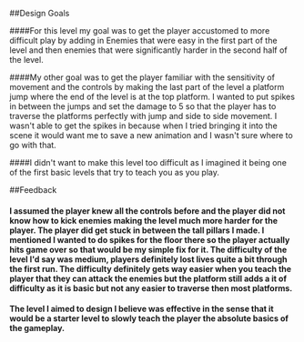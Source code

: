 ﻿##Design Goals

####For this level my goal was to get the player accustomed to more difficult play by adding in Enemies that were easy in the first part of the level and then enemies that were significantly harder in the second half of the level.

####My other goal was to get the player familiar with the sensitivity of movement and the controls by making the last part of the level a platform jump where the end of the level is at the top platform. I wanted to put spikes in between the jumps and set the damage to 5 so that the player has to traverse the platforms perfectly with jump and side to side movement. I wasn't able to get the spikes in because when I tried bringing it into the scene it would want me to save a new animation and I wasn't sure where to go with that.

####I didn't want to make this level too difficult as I imagined it being one of the first basic levels that try to teach you as you play.

##Feedback
#### I assumed the player knew all the controls before and the player did not know how to kick enemies making the level much more harder for the player. The player did get stuck in between the tall pillars I made. I mentioned I wanted to do spikes for the floor there so the player actually hits game over so that would be my simple fix for it. The difficulty of the level I'd say was medium, players definitely lost lives quite a bit through the first run. The difficulty definitely gets way easier when you teach the player that they can attack the enemies but the platform still adds a it of difficulty as it is basic but not any easier to traverse then most platforms.
#### The level I aimed to design I believe was effective in the sense that it would be a starter level to slowly teach the player the absolute basics of the gameplay.  

